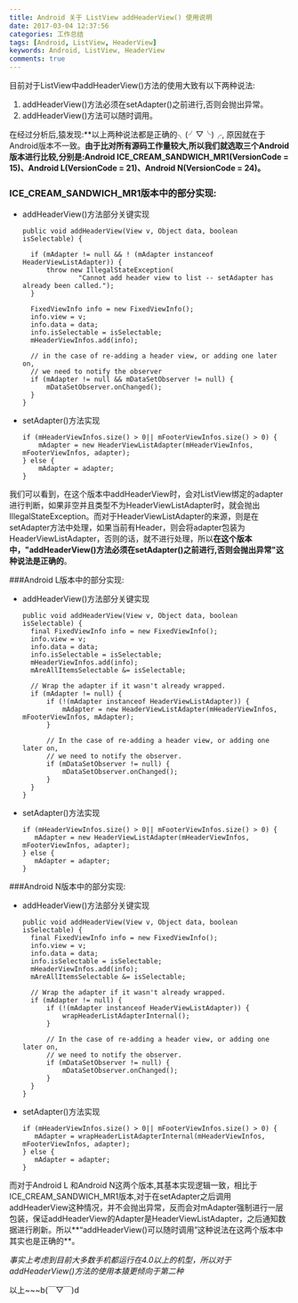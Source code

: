 ```yaml
---
title: Android 关于 ListView addHeaderView() 使用说明
date: 2017-03-04 12:37:56
categories: 工作总结
tags: [Android, ListView, HeaderView]
keywords: Android, ListView, HeaderView
comments: true
---
```


目前对于ListView中addHeaderView()方法的使用大致有以下两种说法:
1. addHeaderView()方法必须在setAdapter()之前进行,否则会抛出异常。
2. addHeaderView()方法可以随时调用。

在经过分析后,猿发现:**以上两种说法都是正确的╮(╯▽╰)╭, 原因就在于Android版本不一致。**由于比对所有源码工作量较大,所以我们就选取三个Android版本进行比较,分别是:Android ICE_CREAM_SANDWICH_MR1(VersionCode  = 15)、Android L(VersionCode = 21)、Android N(VersionCode = 24)。**

### ICE_CREAM_SANDWICH_MR1版本中的部分实现:
- addHeaderView()方法部分关键实现

      public void addHeaderView(View v, Object data, boolean isSelectable) {

        if (mAdapter != null && ! (mAdapter instanceof HeaderViewListAdapter)) {
            throw new IllegalStateException(
                    "Cannot add header view to list -- setAdapter has already been called.");
        }

        FixedViewInfo info = new FixedViewInfo();
        info.view = v;
        info.data = data;
        info.isSelectable = isSelectable;
        mHeaderViewInfos.add(info);

        // in the case of re-adding a header view, or adding one later on,
        // we need to notify the observer
        if (mAdapter != null && mDataSetObserver != null) {
            mDataSetObserver.onChanged();
        }
      }

- setAdapter()方法实现

      if (mHeaderViewInfos.size() > 0|| mFooterViewInfos.size() > 0) {
          mAdapter = new HeaderViewListAdapter(mHeaderViewInfos, mFooterViewInfos, adapter);
      } else {
          mAdapter = adapter;
      }

我们可以看到，在这个版本中addHeaderView时，会对ListView绑定的adapter进行判断，如果非空并且类型不为HeaderViewListAdapter时，就会抛出IllegalStateException。而对于HeaderViewListAdapter的来源，则是在setAdapter方法中处理，如果当前有Header，则会将adapter包装为HeaderViewListAdapter，否则的话，就不进行处理，所以**在这个版本中，"addHeaderView()方法必须在setAdapter()之前进行,否则会抛出异常"这种说法是正确的**。

###Android L版本中的部分实现:
- addHeaderView()方法部分关键实现

      public void addHeaderView(View v, Object data, boolean isSelectable) {
        final FixedViewInfo info = new FixedViewInfo();
        info.view = v;
        info.data = data;
        info.isSelectable = isSelectable;
        mHeaderViewInfos.add(info);
        mAreAllItemsSelectable &= isSelectable;

        // Wrap the adapter if it wasn't already wrapped.
        if (mAdapter != null) {
            if (!(mAdapter instanceof HeaderViewListAdapter)) {
                mAdapter = new HeaderViewListAdapter(mHeaderViewInfos, mFooterViewInfos, mAdapter);
            }

            // In the case of re-adding a header view, or adding one later on,
            // we need to notify the observer.
            if (mDataSetObserver != null) {
                mDataSetObserver.onChanged();
            }
        }
      }

- setAdapter()方法实现

      if (mHeaderViewInfos.size() > 0|| mFooterViewInfos.size() > 0) {
         mAdapter = new HeaderViewListAdapter(mHeaderViewInfos, mFooterViewInfos, adapter);
      } else {
         mAdapter = adapter;
      }

###Android N版本中的部分实现:
- addHeaderView()方法部分关键实现

      public void addHeaderView(View v, Object data, boolean isSelectable) {
        final FixedViewInfo info = new FixedViewInfo();
        info.view = v;
        info.data = data;
        info.isSelectable = isSelectable;
        mHeaderViewInfos.add(info);
        mAreAllItemsSelectable &= isSelectable;

        // Wrap the adapter if it wasn't already wrapped.
        if (mAdapter != null) {
            if (!(mAdapter instanceof HeaderViewListAdapter)) {
                wrapHeaderListAdapterInternal();
            }

            // In the case of re-adding a header view, or adding one later on,
            // we need to notify the observer.
            if (mDataSetObserver != null) {
                mDataSetObserver.onChanged();
            }
        }
      }

- setAdapter()方法实现

      if (mHeaderViewInfos.size() > 0|| mFooterViewInfos.size() > 0) {
         mAdapter = wrapHeaderListAdapterInternal(mHeaderViewInfos, mFooterViewInfos, adapter);
      } else {
         mAdapter = adapter;
      }

而对于Android L 和Android N这两个版本,其基本实现逻辑一致，相比于ICE_CREAM_SANDWICH_MR1版本,对于在setAdapter之后调用addHeaderView这种情况，并不会抛出异常，反而会对mAdapter强制进行一层包装，保证addHeaderView的Adapter是HeaderViewListAdapter，之后通知数据进行刷新。所以**“addHeaderView()可以随时调用”这种说法在这两个版本中其实也是正确的**。

*事实上考虑到目前大多数手机都运行在4.0以上的机型，所以对于addHeaderView()方法的使用本猿更倾向于第二种*

以上~~~b(￣▽￣)d
